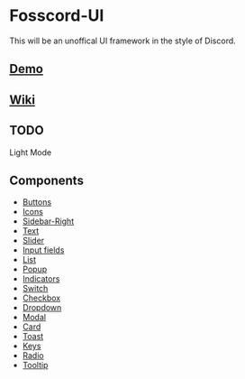 # Fosscord-UI

This will be an unoffical UI framework in the style of Discord.

## [Demo](https://fosscord.github.io/fosscord-ui/test/)

## [Wiki](https://github.com/fosscord/fosscord-ui/wiki)

## TODO

Light Mode

## Components

-   [Buttons](https://fosscord.github.io/fosscord-ui/test/button.html)
-   [Icons](https://fosscord.github.io/fosscord-ui/test/icons.html)
-   [Sidebar-Right](https://fosscord.github.io/fosscord-ui/test/guild.html)
-   [Text](https://fosscord.github.io/fosscord-ui/test/text.html)
-   [Slider](https://fosscord.github.io/fosscord-ui/test/slider.html)
-   [Input fields](https://fosscord.github.io/fosscord-ui/test/input-fields.html)
-   [List](https://fosscord.github.io/fosscord-ui/test/list.html)
-   [Popup](https://fosscord.github.io/fosscord-ui/test/popup.html)
-   [Indicators](https://fosscord.github.io/fosscord-ui/test/indicators.html)
-   [Switch](https://fosscord.github.io/fosscord-ui/test/switch.html)
-   [Checkbox](https://fosscord.github.io/fosscord-ui/test/checkbox.html)
-   [Dropdown](https://fosscord.github.io/fosscord-ui/test/dropdown.html)
-   [Modal](https://fosscord.github.io/fosscord-ui/test/modal.html)
-   [Card](https://fosscord.github.io/fosscord-ui/test/card.html)
-   [Toast](https://fosscord.github.io/fosscord-ui/test/toast.html)
-   [Keys](https://fosscord.github.io/fosscord-ui/test/keys.html)
-   [Radio](https://fosscord.github.io/fosscord-ui/test/radio.html)
-   [Tooltip](https://github.com/fosscord/fosscord-ui/issues/3)
